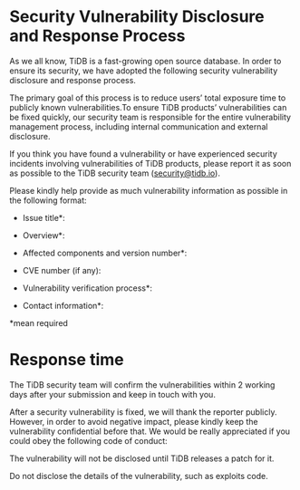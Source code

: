 # Security Vulnerability Disclosure and Response Process

As we all know, TiDB is a fast-growing open source database. In order to ensure its security, we have adopted the following security vulnerability disclosure and response process.

The primary goal of this process is to reduce users’ total exposure time to publicly known vulnerabilities.To ensure TiDB products’ vulnerabilities can be fixed quickly, our security team is responsible for the entire vulnerability management process, including internal communication and external disclosure.

If you think you have found a vulnerability or have experienced security incidents involving vulnerabilities of TiDB products, please report it as soon as possible to the TiDB security team (security@tidb.io).

Please kindly help provide as much vulnerability information as possible in the following format:

- Issue title*:

- Overview*:

- Affected components and version number*:

- CVE number (if any):

- Vulnerability verification process*:

- Contact information*:

*mean required

# Response time

The TiDB security team will confirm the vulnerabilities within 2 working days after your submission and keep in touch with you.

After a security vulnerability is fixed, we will thank the reporter publicly. However, in order to avoid negative impact, please kindly keep the vulnerability confidential before that. We would be really appreciated if you could obey the following code of conduct:

The vulnerability will not be disclosed until TiDB releases a patch for it.

Do not disclose the details of the vulnerability, such as exploits code.

